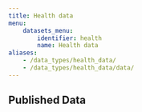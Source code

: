 ```yaml
---
title: Health data
menu:
    datasets_menu:
        identifier: health
        name: Health data
aliases:
    - /data_types/health_data/
    - /data_types/health_data/data/
---
```

## Published Data
